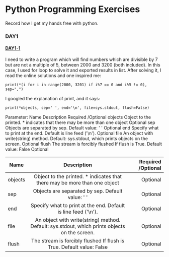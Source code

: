 # Python Programming Exercises
Record how I get my hands free with python.
### DAY1

#### [DAY1-1](https://github.com/YutongHan1123/python-programming-exercises/blob/main/day1-1.py)
I need to write a program which will find numbers which are divisible by 7 but are not a multiple of 5, between 2000 and 3200 (both included). In this case, I used for loop to solve it and exported results in list. After solving it, I read the online solutions and one inspired me:

    print(*(i for i in range(2000, 3201) if i%7 == 0 and i%5 != 0), sep=",")

I googled the explanation of print, and it says:

    print(*objects, sep=' ', end='\n', file=sys.stdout, flush=False)

Parameter:
Name 	    Description 	                                                              Required /Optional
objects 	Object to the printed. * indicates that there may be more than one object 	Optional
sep 	    Objects are separated by sep. Default value: ' ' 	                          Optional
end 	    Specify what to print at the end. Default is line feed ('\n').              Optional
file 	    An object with write(string) method. Default: sys.stdout, which prints objects on the screen. 	Optional
flush 	The stream is forcibly flushed If flush is True. Default value: False 	Optional

| Name   | Description                                                                                   | Required /Optional |
| ------ |:---------------------------------------------------------------------------------------------:| ------------------:|
| objects| Object to the printed. * indicates that there may be more than one object                     | Optional           |
| sep    | Objects are separated by sep. Default value: ' '                                              | Optional           |
| end    | Specify what to print at the end. Default is line feed ('\n').                                | Optional           |
| file   | An object with write(string) method. Default: sys.stdout, which prints objects on the screen. | Optional           |
| flush  | The stream is forcibly flushed If flush is True. Default value: False                         | Optional           |
